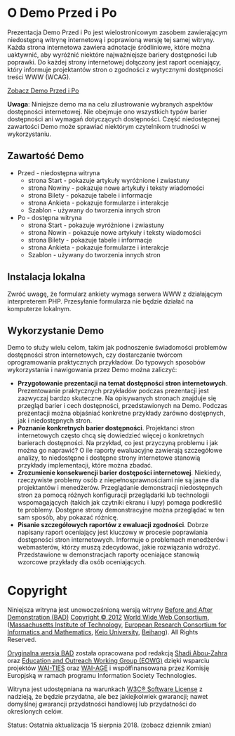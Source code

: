 # O Demo Przed i Po
Prezentacja Demo Przed i Po jest wielostronicowym zasobem zawierającym niedostępną witrynę internetową i poprawioną wersję tej samej witryny. Każda strona internetowa zawiera adnotacje śródliniowe, które można uaktywnić, aby wyróżnić niektóre najważniejsze bariery dostępności lub poprawki. Do każdej strony internetowej dołączony jest raport oceniający, który informuje projektantów stron o zgodności z wytycznymi dostępności treści WWW (WCAG).

[Zobacz Demo Przed i Po](https://zwiastunsw.github.io/przedipo/)

**Uwaga**: Niniejsze demo ma na celu zilustrowanie wybranych aspektów dostępności internetowej. Nie obejmuje ono wszystkich typów barier dostępności ani wymagań dotyczących dostępności. Część niedostępnej zawartości Demo może sprawiać niektórym czytelnikom trudności w wykorzystaniu.

## Zawartość Demo
* Przed - niedostępna witryna
  - strona Start - pokazuje artykuły wyróżnione i zwiastuny
  - strona Nowiny - pokazuje nowe artykuły i teksty wiadomości
  - strona Bilety - pokazuje tabele i informacje
  - strona Ankieta - pokazuje formularze i interakcje
  - Szablon - używany do tworzenia innych stron
* Po - dostępna witryna
  - strona Start - pokazuje wyróżnione i zwiastuny
  - strona Nowin - pokazuje nowe artykuły i teksty wiadomości
  - strona Bilety - pokazuje tabele i informacje
  - strona Ankieta - pokazuje formularze i interakcje
  - Szablon - używany do tworzenia innych stron

## Instalacja lokalna
Zwróć uwagę, że formularz ankiety wymaga serwera WWW z działającym interpreterem PHP. Przesyłanie formularza nie będzie działać na komputerze lokalnym.

## Wykorzystanie Demo
Demo to służy wielu celom, takim jak podnoszenie świadomości problemów dostępności stron internetowych, czy dostarczanie twórcom oprogramowania praktycznych przykładów. Do typowych sposobów wykorzystania i nawigowania przez Demo można zaliczyć:

* **Przygotowanie prezentacji na temat dostępności stron internetowych**. Prezentowanie praktycznych przykładów podczas prezentacji jest zazwyczaj bardzo skuteczne. Na opisywanych stronach znajduje się przegląd barier i cech dostępności, przedstawionych na Demo. Podczas prezentacji można objaśniać konkretne przykłady zarówno dostępnych, jak i niedostępnych stron.
* **Poznanie konkretnych barier dostępności**. Projektanci stron internetowych często chcą się dowiedzieć więcej o konkretnych barierach dostępności. Na przykład, co jest przyczyną problemu i jak można go naprawić? O ile raporty ewaluacyjne zawierają szczegółowe analizy, to niedostępne i dostępne strony internetowe stanowią przykłady implementacji, które można zbadać.
* **Zrozumienie konsekwencji barier dostępości internetowej**. Niekiedy, rzeczywiste problemy osób z niepełnosprawnościami nie są jasne dla projektantów i menedżerów. Przeglądanie demonstracji niedostępnych stron za pomocą różnych konfiguracji przeglądarki lub technologii wspomagających (takich jak czytniki ekranu i lupy) pomaga podkreślić te problemy. Dostępne strony demonstracyjne można przeglądać w ten sam sposób, aby pokazać różnicę.
* **Pisanie szczegółowych raportów z ewaluacji zgodności**. Dobrze napisany raport oceniający jest kluczowy w procesie poprawiania dostępności stron internetowych. Informuje o problemach menedżerów i webmasterów, którzy muszą zdecydować, jakie rozwiązania wdrożyć. Przedstawione w demonstracjach raporty oceniające stanowią wzorcowe przykłady dla osób oceniających.

# Copyright
Niniejsza witryna jest unowocześnioną wersją witryny [Before and After Demonstration (BAD)](https://www.w3.org/WAI/demos/bad/) [Copyright © 2012](http://www.w3.org/Consortium/Legal/ipr-notice#Copyright) [World Wide Web Consortium](http://www.w3.org/), ([Massachusetts Institute of Technology](http://www.lcs.mit.edu/), [European Research Consortium for Informatics and Mathematics](http://www.ercim.org/), [Keio University](http://www.keio.ac.jp/), [Beihang](http://ev.buaa.edu.cn/)). All Rights Reserved.

[Oryginalna wersja BAD](https://www.w3.org/WAI/demos/bad/) została opracowana pod redakcją [Shadi Abou-Zahra](http://www.w3.org/People/shadi/) oraz [Education and Outreach Working Group (EOWG)](http://www.w3.org/WAI/EO/) dzięki wsparciu projektów [WAI-TIES](http://www.w3.org/WAI/TIES/) oraz [WAI-AGE](http://www.w3.org/WAI/WAI-AGE/) i współfinansowana przez Komisję Europjską w ramach programu Information Society Technologies. 

Witryna jest udostępniana na warunkach [W3C® Software License](http://www.w3.org/Consortium/Legal/copyright-software) z nadzieją, że będzie przydatna, ale bez jakiejkolwiek gwarancji; nawet domyślnej gwarancji przydatności handlowej lub przydatności do określonych celów.

Status: Ostatnia aktualizacja 15 sierpnia 2018. (zobacz dziennik zmian)


